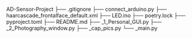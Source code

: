 AD-Sensor-Project
├── .gitignore
├── connect_arduino.py
├── haarcascade_frontalface_default.xml
├── LED.ino
├── poetry.lock
├── pyproject.toml
├── README.md
├── _1_Personal_GUI.py
├── _2_Photography_window.py
├── _cap_pics.py
└── _main.py
